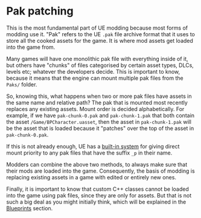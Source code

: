 # Pak patching
This is the most fundamental part of UE modding because most forms of modding use it. "Pak" refers to the UE `.pak` file archive format that it uses to store all the cooked assets for the game. It is where mod assets get loaded into the game from.

Many games will have one monolithic pak file with everything inside of it, but others have "chunks" of files categorised by certain asset types, DLCs, levels etc; whatever the developers decide. This is important to know, because it means that the engine can mount multiple pak files from the `Paks/` folder. 

So, knowing this, what happens when two or more pak files have assets in the same name and relative path? The pak that is mounted most recently replaces any existing assets. Mount order is decided alphabetically. For example, if we have `pak-chunk-0.pak` and `pak-chunk-1.pak` that both contain the asset `/Game/BPCharacter.uasset`, then the asset in `pak-chunk-1.pak` will be the asset that is loaded because it "patches" over the top of the asset in `pak-chunk-0.pak`. 

If this is not already enough, UE has a [built-in system](https://docs.unrealengine.com/4.26/en-US/SharingAndReleasing/Patching/GeneralPatching/HowToCreatePatch/) for giving direct mount priority to any pak files that have the suffix `_p` in their name. 

Modders can combine the above two methods, to always make sure that their mods are loaded into the game. Consequently, the basis of modding is replacing existing assets in a game with edited or entirely new ones.

Finally, it is important to know that custom C++ classes cannot be loaded into the game using pak files, since they are only for assets. But that is not such a big deal as you might initially think, which will be explained in the [Blueprints](https://unreal-modding-library.github.io/dev-guide/Basis/Blueprints) section.